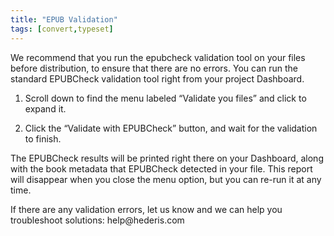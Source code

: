 ```yaml
---
title: "EPUB Validation"
tags: [convert,typeset]
---
```

 
<html><body><section data-type="chapter" class="hsecchapter" data-hederis-type="hsecchapter" id="epub-validation" data-pi-attrs="id: epub-validation; data-tags: convert,typeset;" role="doc-chapter" data-tags="convert,typeset" data-author-name=" " data-book-title=" " title="EPUB Validation"><p class="hblkp" data-hederis-type="hblkp" id="pVFFlSJda">We recommend that you run the epubcheck validation tool on your files before distribution, to ensure that there are no errors. You can run the standard EPUBCheck validation tool right from your project Dashboard. </p><ol class="hwprnumlist" data-hederis-type="hwprnumlist" id="p8AYsFekj"><li class="hblkoli" data-hederis-type="hblkoli" id="liINfX80LY"><p class="hblkoli" data-hederis-type="hblklip" id="ptCOJAijg">Scroll down to find the menu labeled &#8220;Validate you files&#8221; and click to expand it.</p></li><li class="hblkoli" data-hederis-type="hblkoli" id="li86uDhoru"><p class="hblkoli" data-hederis-type="hblklip" id="pR7RGENOm">Click the &#8220;Validate with EPUBCheck&#8221; button, and wait for the validation to finish.</p></li></ol><p class="hblkp" data-hederis-type="hblkp" id="pHDtRJOW2">The EPUBCheck results will be printed right there on your Dashboard, along with the book metadata that EPUBCheck detected in your file. This report will disappear when you close the menu option, but you can re-run it at any time.</p><p class="hblkp" data-hederis-type="hblkp" id="pKoqiLOjl">If there are any validation errors, let us know and we can help you troubleshoot solutions: help@hederis.com</p></section></body></html>
